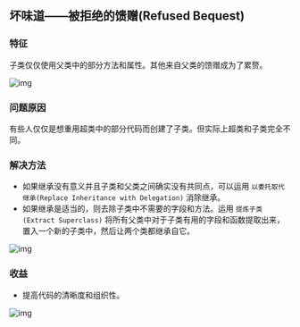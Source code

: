 ## 坏味道——被拒绝的馈赠(Refused Bequest)

### 特征

子类仅仅使用父类中的部分方法和属性。其他来自父类的馈赠成为了累赘。

![img](https://sourcemaking.com/images/refactoring-illustrations/refused-bequest-1.png)

### 问题原因

有些人仅仅是想重用超类中的部分代码而创建了子类。但实际上超类和子类完全不同。

### 解决方法

- 如果继承没有意义并且子类和父类之间确实没有共同点，可以运用 `以委托取代继承(Replace Inheritance with Delegation)` 消除继承。
- 如果继承是适当的，则去除子类中不需要的字段和方法。运用 `提炼子类(Extract Superclass)` 将所有父类中对于子类有用的字段和函数提取出来，置入一个新的子类中，然后让两个类都继承自它。

![img](https://sourcemaking.com/images/refactoring-illustrations/refused-bequest-2.png)

### 收益

- 提高代码的清晰度和组织性。

![img](https://sourcemaking.com/images/refactoring-illustrations/refused-bequest-3.png)